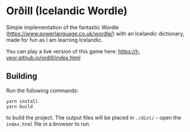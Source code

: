 # Orðill (Icelandic Wordle)

Simple implementation of the fantastic Wordle
(<https://www.powerlanguage.co.uk/wordle/>) with an Icelandic dictionary, made
for fun as I am learning Icelandic.

You can play a live version of this game here:
<https://t-veor.github.io/ordill/index.html>

## Building

Run the following commands:

```
yarn install
yarn build
```

to build the project. The output files will be placed in `./dist/` - open the
`index.html` file in a browser to run.
